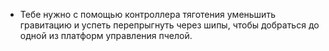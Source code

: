 - Тебе нужно с помощью контроллера тяготения уменьшить гравитацию и успеть перепрыгнуть через шипы, чтобы добраться до одной из платформ управления пчелой.